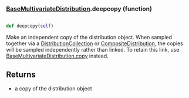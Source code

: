 ### [BaseMultivariateDistribution](BaseMultivariateDistribution.md).deepcopy (function)


```py

def deepcopy(self)

```



Make an independent copy of the distribution object.  When sampled together
via a [DistributionCollection](DistributionCollection.md) or [CompositeDistribution](CompositeDistribution.md), the copies
will be sampled independently rather than linked.  To retain this link,
use [BaseMultivariateDistribution.copy](BaseMultivariateDistribution.copy.md) instead.

Returns
----------
* a copy of the distribution object

